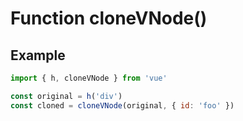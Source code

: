 # Function cloneVNode()

## Example

```javascript
import { h, cloneVNode } from 'vue'

const original = h('div')
const cloned = cloneVNode(original, { id: 'foo' })
``` 
